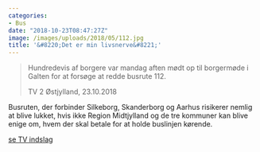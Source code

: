```yaml
---
categories:
- Bus
date: "2018-10-23T08:47:27Z"
image: /images/uploads/2018/05/112.jpg
title: '&#8220;Det er min livsnerve&#8221;'
---
```


> Hundredevis af borgere var mandag aften mødt op til borgermøde i Galten for at forsøge at redde busrute 112.
> 
> TV 2 Østjylland, 23.10.2018

Busruten, der forbinder Silkeborg, Skanderborg og Aarhus risikerer nemlig at blive lukket, hvis ikke Region Midtjylland og de tre kommuner kan blive enige om, hvem der skal betale for at holde buslinjen kørende.

[se TV indslag](https://www.tv2ostjylland.dk/artikel/borgere-samlet-redde-busrute-det-er-min-livsnerve?fbclid=IwAR15jB_DD43DrRikspn-5lF2WVSALdTj_KRu0XUbBR-Ved6N1nAKhaTF41c?v=0_shgfmtag)